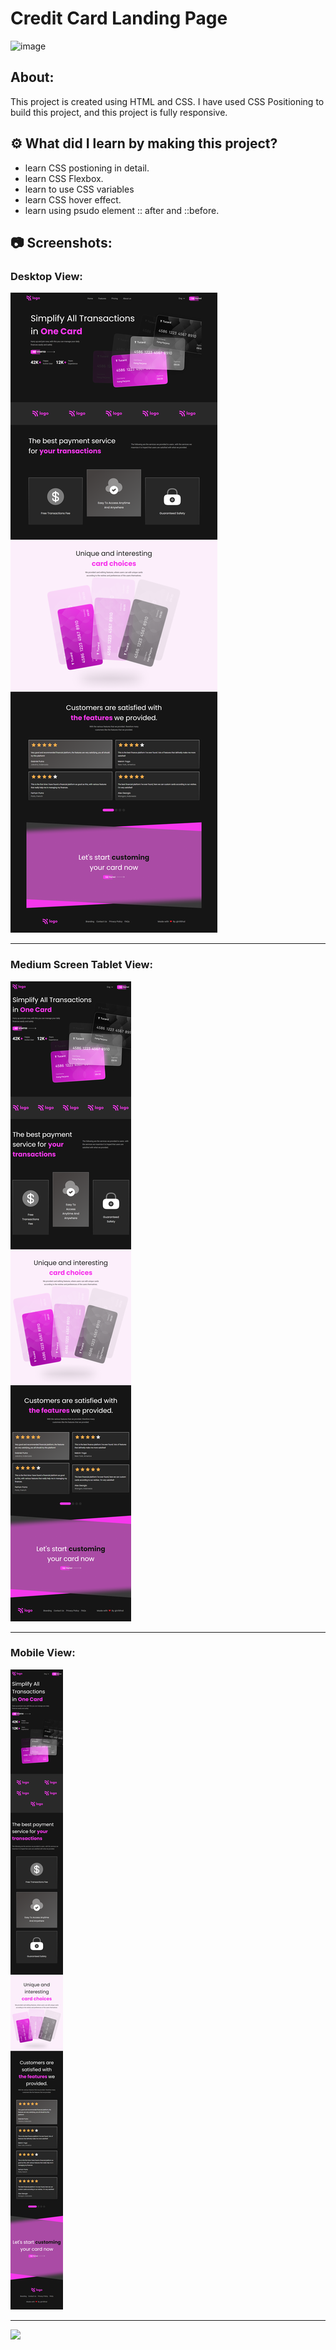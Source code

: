# Credit Card Landing Page

![image](https://img.shields.io/badge/HTML-CSS-orange)


## About:

This project is created using HTML and CSS. I have used CSS Positioning to build this project, and this project is fully responsive. 

## ⚙️ What did I learn by making this project?

-   learn CSS postioning in detail.
-   learn CSS Flexbox. 
-   learn to use CSS variables
-   learn CSS hover effect.
-   learn using psudo element :: after and ::before.

## 📷 Screenshots:

### Desktop View:

![image](https://github.com/vitthal-korvan/Credit-Card-Landing-Page/blob/main/assets/ScreenShots/desktop_view.png)

<hr>

### Medium Screen Tablet View:

![image](https://github.com/vitthal-korvan/Credit-Card-Landing-Page/blob/main/assets/ScreenShots/tablet_view.png)

<hr>

### Mobile View:

![image](https://github.com/vitthal-korvan/Credit-Card-Landing-Page/blob/main/assets/ScreenShots/mobile_view.png)

<hr>

[<img src= "https://img.shields.io/badge/PROJCET LINK-1DA55F?style=for-the-badge&logo=&logoColor=white" />](https://credit-cards-landing-page.netlify.app/)
